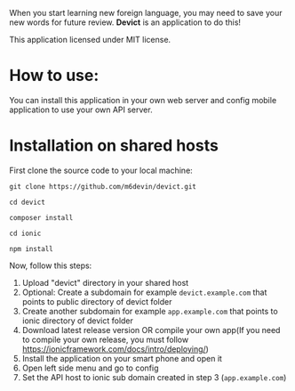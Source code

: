 When you start learning new foreign language, you may need to save your new words for future review.
**Devict** is an application to do this!

This application licensed under MIT license.

# How to use:

You can install this application in your own web server and config mobile application to use your own API server.

# Installation on shared hosts

First clone the source code to your local machine:

```
git clone https://github.com/m6devin/devict.git

cd devict

composer install

cd ionic 

npm install

```

Now, follow this steps:

1. Upload "devict" directory in your shared host
1. Optional: Create a subdomain for example `devict.example.com` that points to public directory of devict folder
1. Create another subdomain for example `app.example.com` that points to ionic directory of devict folder
1. Download latest release version OR compile your own app(If you need to compile your own release, you must  follow https://ionicframework.com/docs/intro/deploying/)
1. Install the application on your smart phone and open it
1. Open left side menu and go to config 
1. Set the API host to ionic sub domain created in step 3 (`app.example.com`)
